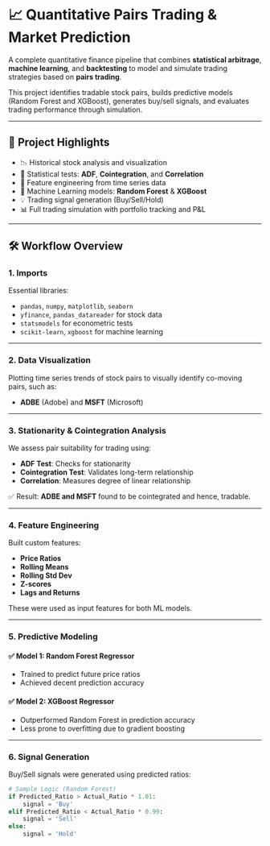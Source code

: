 # 📈 Quantitative Pairs Trading & Market Prediction

A complete quantitative finance pipeline that combines **statistical arbitrage**, **machine learning**, and **backtesting** to model and simulate trading strategies based on **pairs trading**.

This project identifies tradable stock pairs, builds predictive models (Random Forest and XGBoost), generates buy/sell signals, and evaluates trading performance through simulation.

---

## 🧠 Project Highlights

- 📉 Historical stock analysis and visualization  
- 🧪 Statistical tests: **ADF**, **Cointegration**, and **Correlation**  
- 🧮 Feature engineering from time series data  
- 🤖 Machine Learning models: **Random Forest** & **XGBoost**  
- 💡 Trading signal generation (Buy/Sell/Hold)  
- 📊 Full trading simulation with portfolio tracking and P&L  

---

## 🛠️ Workflow Overview

### 1. Imports
Essential libraries:
- `pandas`, `numpy`, `matplotlib`, `seaborn`
- `yfinance`, `pandas_datareader` for stock data
- `statsmodels` for econometric tests
- `scikit-learn`, `xgboost` for machine learning

---

### 2. Data Visualization

Plotting time series trends of stock pairs to visually identify co-moving pairs, such as:
- **ADBE** (Adobe) and **MSFT** (Microsoft)

---

### 3. Stationarity & Cointegration Analysis

We assess pair suitability for trading using:
- **ADF Test**: Checks for stationarity
- **Cointegration Test**: Validates long-term relationship
- **Correlation**: Measures degree of linear relationship

✅ Result: **ADBE and MSFT** found to be cointegrated and hence, tradable.

---

### 4. Feature Engineering

Built custom features:
- **Price Ratios**
- **Rolling Means**
- **Rolling Std Dev**
- **Z-scores**
- **Lags and Returns**

These were used as input features for both ML models.

---

### 5. Predictive Modeling

#### ✅ Model 1: Random Forest Regressor
- Trained to predict future price ratios
- Achieved decent prediction accuracy

#### ✅ Model 2: XGBoost Regressor
- Outperformed Random Forest in prediction accuracy
- Less prone to overfitting due to gradient boosting

---

### 6. Signal Generation

Buy/Sell signals were generated using predicted ratios:

```python
# Sample Logic (Random Forest)
if Predicted_Ratio > Actual_Ratio * 1.01:
    signal = 'Buy'
elif Predicted_Ratio < Actual_Ratio * 0.99:
    signal = 'Sell'
else:
    signal = 'Hold'
